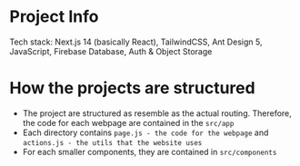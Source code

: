 # Project Info
Tech stack: Next.js 14 (basically React), TailwindCSS, Ant Design 5, JavaScript, Firebase Database, Auth & Object Storage

# How the projects are structured
- The project are structured as resemble as the actual routing. Therefore, the code for each webpage are contained 
  in the `src/app`
- Each directory contains `page.js - the code for the webpage` and `actions.js - the utils that the website uses`
- For each smaller components, they are contained in `src/components`
